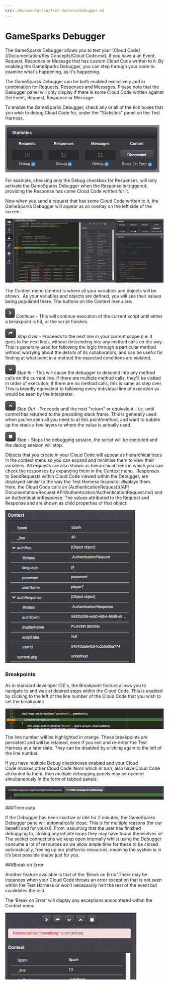 ```yaml
---
src: /Documentation/Test Harness/Debugger.md
---
```


# GameSparks Debugger

The GameSparks Debugger allows you to test your [Cloud Code](/Documentation/Key Concepts/Cloud Code.md). If you have a an Event, Request, Response or Message that has custom Cloud Code written to it. By enabling the GameSparks Debugger, you can step through your code to examine what's happening, as it's happening.

The GameSparks Debugger can be both enabled exclusively and in combination for Requests, Responses and Messages. Please note that the Debugger panel will only display if there is some Cloud Code written against the Event, Request, Response or Message.

To enable the GameSparks Debugger, check any or all of the tick boxes that you wish to debug Cloud Code for, under the "Statistics" panel on the Test Harness.

![](img/GSDebugger/1.png)

For example, checking only the Debug checkbox for Responses, will only activate the GameSparks Debugger when the Response is triggered, providing the Response has come Cloud Code written for it.

Now when you send a request that has some Cloud Code written to it, the GameSparks Debugger will appear as an overlay on the left side of the screen:

![](img/GSDebugger/2.png)

The Context menu (centre) is where all your variables and objects will be shown.  As your variables and objects are defined, you will see their values being populated there. The buttons on the Context menu are:

![](img/GSDebugger/3.png) *Continue* - This will continue execution of the current script until either a breakpoint is hit, or the script finishes.

![](img/GSDebugger/4.png) *Step Over* \- Proceeds to the next line in your current scope (i.e. it goes to the next line), without descending into any method calls on the way. This is generally used for following the logic through a particular method without worrying about the details of its collaborators, and can be useful for finding at what point in a method the expected conditions are violated.

![](img/GSDebugger/5.png) *Step In* - This will cause the debugger to descend into any method calls on the current line. If there are multiple method calls, they'll be visited in order of execution; if there are no method calls, this is same as step over. This is broadly equivalent to following every individual line of execution as would be seen by the interpreter.

![](img/GSDebugger/6.png) *Step Out* - Proceeds until the next "return" or equivalent - i.e. until control has returned to the preceding stack frame. This is generally used when you've seen all you need to at this point/method, and want to bubble up the stack a few layers to where the value is actually used.

![](img/GSDebugger/7.png) *Stop* - Stops the debugging session, the script will be executed and the debug session will stop.

Objects that you create in your Cloud Code will appear as hierarchical trees in the context menu so you can expand and minimise them to view their variables. All requests are also shown as hierarchical trees in which you can check the responses by expanding them in the Context menu.  Responses to SendRequests within Cloud Code viewed within the Debugger, are displayed similar to the way the Test Harness Inspector displays them. Here, the Cloud Code calls an [AuthenticationRequest](/API Documentation/Request API/Authentication/AuthenticationRequest.md) and an AuthenticationResponse. The values attributed to the Request and Response and are shown as child properties of that object:

![](img/GSDebugger/8.png)

### Breakpoints

As in standard developer IDE's, the Breakpoint feature allows you to navigate to and wait at desired steps within the Cloud Code. This is enabled by clicking to the left of the line number of the Cloud Code that you wish to set the breakpoint:

![](img/GSDebugger/9.png)

The line number will be highlighted in orange. These breakpoints are persistent and will be retained, even if you exit and re-enter the Test Harness at a later date. They can be disabled by clicking again to the left of the line number.

If you have multiple Debug checkboxes enabled and your Cloud Code invokes other Cloud Code items which in turn, also have Cloud Code attributed to them, then multiple debugging panels may be opened simultaneously in the form of tabbed panels:

![](img/GSDebugger/10.png)

###Time-outs

If the Debugger has been inactive or idle for 2 minutes, the GameSparks Debugger pane will automatically close. This is for multiple reasons (for our benefit and for yours!). From, assuming that the user has finished debugging to, closing any infinite loops they may have found themselves in! The socket connections we keep open internally whilst using the Debugger consume a lot of resources so we allow ample time for these to be closed automatically, freeing up our platforms resources, meaning the system is in it’s best possible shape just for you.

###Break on Error

Another feature available is that of the ‘Break on Error’.There may be instances when your Cloud Code throws an error exception that is not seen within the Test Harness or won’t necessarily halt the rest of the event but invalidates the test.

The ‘Break on Error’ will display any exceptions encountered within the Context menu.

![](img/GSDebugger/11.png)
